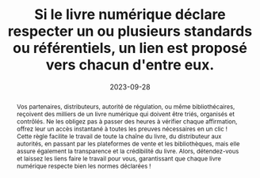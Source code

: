---
title: Si le livre numérique déclare respecter un ou plusieurs standards ou référentiels, un lien est proposé vers chacun d'entre eux. 
abstract: "Vos partenaires, distributeurs, autorité de régulation, ou même bibliothécaires, reçoivent des milliers de un livre numérique qui doivent être triés, organisés et contrôlés. Ne les obligez pas à passer des heures à vérifier chaque affirmation, offrez leur un accès instantané à toutes les preuves nécessaires en un clic ! 
Cette règle facilite le travail de toute la chaîne du livre, du distributeur aux autorités, en passant par les plateformes de vente et les bibliothèques, mais elle assure également la transparence et la crédibilité du livre. Alors, détendez-vous et laissez les liens faire le travail pour vous, garantissant que chaque livre numérique respecte bien les normes déclarées !"
categories: ["Identification et contact"]
agrege: O4110-E021
opquast: '4 110'
indiceebook: '21'
description: "Règle n° 021"
before: "020"
weight: "021"
after: "022"
actif: '1'
layout: rules
date: 2023-09-28
tags: ["Confiance", "Écoconception", "Interopérabilité"]
objectif: ["Assurer que les partenaires peuvent facilement vérifier les standards et référentiels déclarés par le livre numérique", "Garantir que le livre numérique respecte effectivement les normes et référentiels déclarés", "Fournir un accès rapide et direct aux informations sur les standards et référentiels pour les utilisateurs intéressés", "Renforcer la confiance des utilisateurs en démontrant la conformité aux normes reconnues."]
Meo: ["Identifier tous les standards et référentiels que le livre numérique déclare respecter.", "Documenter ces standards et référentiels dans les métadonnées du livre.", "Utiliser         `dcterms:conformsTo`"]
Controle: ["Effectuer des tests manuels pour vérifier que chaque lien vers un standard ou référentiel est fonctionnel et mène à la documentation correcte.", "Effectuer une revue périodique des standards et référentiels déclarés pour s'assurer qu'ils sont toujours pertinents et à jour."
]
epubcheck: 
ace: 
humancheck: true
ReadiumGoToolkit: 
Source: ["Opquast"]
Referentiel: [""]
steps: ["Développement", "Éditorial", "Fabrication"]
---